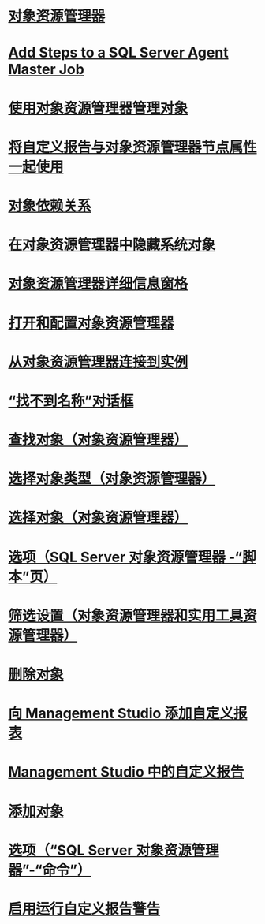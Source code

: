 # [对象资源管理器](object-explorer.md)
# [Add Steps to a SQL Server Agent Master Job](add-steps-to-a-sql-server-agent-master-job.md)
# [使用对象资源管理器管理对象](manage-objects-by-using-object-explorer.md)
# [将自定义报告与对象资源管理器节点属性一起使用](use-custom-reports-with-object-explorer-node-properties.md)
# [对象依赖关系](object-dependencies.md)
# [在对象资源管理器中隐藏系统对象](hide-system-objects-in-object-explorer.md)
# [对象资源管理器详细信息窗格](object-explorer-details-pane.md)
# [打开和配置对象资源管理器](open-and-configure-object-explorer.md)
# [从对象资源管理器连接到实例](connect-to-an-instance-from-object-explorer.md)
# [“找不到名称”对话框](name-not-found-dialog-box.md)
# [查找对象（对象资源管理器）](browse-for-objects-object-explorer.md)
# [选择对象类型（对象资源管理器）](select-object-types-object-explorer.md)
# [选择对象（对象资源管理器）](select-objects-object-explorer.md)
# [选项（SQL Server 对象资源管理器 -“脚本”页）](options-sql-server-object-explorer-scripting-page.md)
# [筛选设置（对象资源管理器和实用工具资源管理器）](filter-settings-object-explorer-and-utility-explorer.md)
# [删除对象](delete-objects.md)
# [向 Management Studio 添加自定义报表](add-a-custom-report-to-management-studio.md)
# [Management Studio 中的自定义报告](custom-reports-in-management-studio.md)
# [添加对象](add-objects.md)
# [选项（“SQL Server 对象资源管理器”-“命令”）](options-sql-server-object-explorer-commands.md)
# [启用运行自定义报告警告](unsuppress-run-custom-report-warnings.md)
